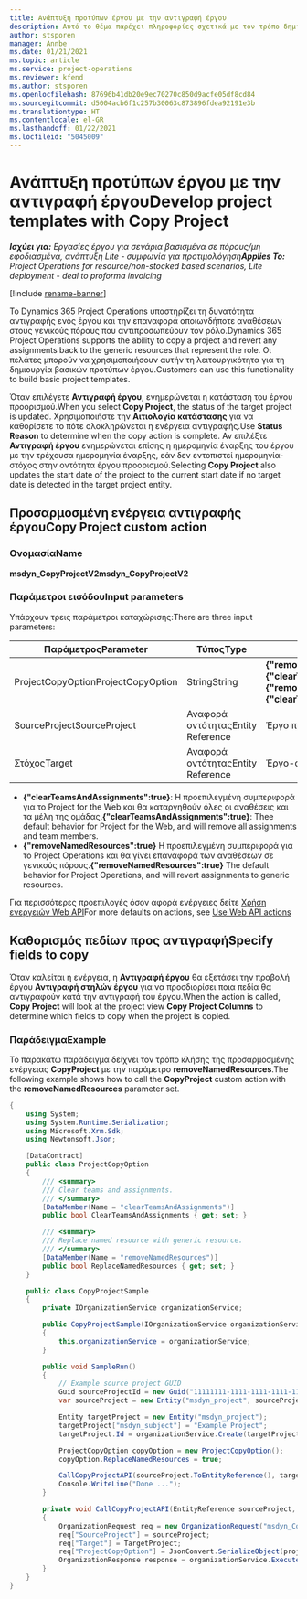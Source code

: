```yaml
---
title: Ανάπτυξη προτύπων έργου με την αντιγραφή έργου
description: Αυτό το θέμα παρέχει πληροφορίες σχετικά με τον τρόπο δημιουργίας προτύπων έργου χρησιμοποιώντας την προσαρμοσμένη ενέργεια αντιγραφής έργου.
author: stsporen
manager: Annbe
ms.date: 01/21/2021
ms.topic: article
ms.service: project-operations
ms.reviewer: kfend
ms.author: stsporen
ms.openlocfilehash: 87696b41db20e9ec70270c850d9acfe05df8cd84
ms.sourcegitcommit: d5004acb6f1c257b30063c873896fdea92191e3b
ms.translationtype: HT
ms.contentlocale: el-GR
ms.lasthandoff: 01/22/2021
ms.locfileid: "5045009"
---
```

# <a name="develop-project-templates-with-copy-project"></a><span data-ttu-id="860a1-103">Ανάπτυξη προτύπων έργου με την αντιγραφή έργου</span><span class="sxs-lookup"><span data-stu-id="860a1-103">Develop project templates with Copy Project</span></span>

<span data-ttu-id="860a1-104">_**Ισχύει για:** Εργασίες έργου για σενάρια βασισμένα σε πόρους/μη εφοδιασμένα, ανάπτυξη Lite - συμφωνία για προτιμολόγηση_</span><span class="sxs-lookup"><span data-stu-id="860a1-104">_**Applies To:** Project Operations for resource/non-stocked based scenarios, Lite deployment - deal to proforma invoicing_</span></span>

[!include [rename-banner](~/includes/cc-data-platform-banner.md)]

<span data-ttu-id="860a1-105">Το Dynamics 365 Project Operations υποστηρίζει τη δυνατότητα αντιγραφής ενός έργου και την επαναφορά οποιωνδήποτε αναθέσεων στους γενικούς πόρους που αντιπροσωπεύουν τον ρόλο.</span><span class="sxs-lookup"><span data-stu-id="860a1-105">Dynamics 365 Project Operations supports the ability to copy a project and revert any assignments back to the generic resources that represent the role.</span></span> <span data-ttu-id="860a1-106">Οι πελάτες μπορούν να χρησιμοποιήσουν αυτήν τη λειτουργικότητα για τη δημιουργία βασικών προτύπων έργου.</span><span class="sxs-lookup"><span data-stu-id="860a1-106">Customers can use this functionality to build basic project templates.</span></span>

<span data-ttu-id="860a1-107">Όταν επιλέγετε **Αντιγραφή έργου**, ενημερώνεται η κατάσταση του έργου προορισμού.</span><span class="sxs-lookup"><span data-stu-id="860a1-107">When you select **Copy Project**, the status of the target project is updated.</span></span> <span data-ttu-id="860a1-108">Χρησιμοποιήστε την **Αιτιολογία κατάστασης** για να καθορίσετε το πότε ολοκληρώνεται η ενέργεια αντιγραφής.</span><span class="sxs-lookup"><span data-stu-id="860a1-108">Use **Status Reason** to determine when the copy action is complete.</span></span> <span data-ttu-id="860a1-109">Αν επιλέξτε **Αντιγραφή έργου** ενημερώνεται επίσης η ημερομηνία έναρξης του έργου με την τρέχουσα ημερομηνία έναρξης, εάν δεν εντοπιστεί ημερομηνία-στόχος στην οντότητα έργου προορισμού.</span><span class="sxs-lookup"><span data-stu-id="860a1-109">Selecting **Copy Project** also updates the start date of the project to the current start date if no target date is detected in the target project entity.</span></span>

## <a name="copy-project-custom-action"></a><span data-ttu-id="860a1-110">Προσαρμοσμένη ενέργεια αντιγραφής έργου</span><span class="sxs-lookup"><span data-stu-id="860a1-110">Copy Project custom action</span></span> 

### <a name="name"></a><span data-ttu-id="860a1-111">Ονομασία</span><span class="sxs-lookup"><span data-stu-id="860a1-111">Name</span></span> 

<span data-ttu-id="860a1-112">**msdyn_CopyProjectV2**</span><span class="sxs-lookup"><span data-stu-id="860a1-112">**msdyn_CopyProjectV2**</span></span>

### <a name="input-parameters"></a><span data-ttu-id="860a1-113">Παράμετροι εισόδου</span><span class="sxs-lookup"><span data-stu-id="860a1-113">Input parameters</span></span>
<span data-ttu-id="860a1-114">Υπάρχουν τρεις παράμετροι καταχώρισης:</span><span class="sxs-lookup"><span data-stu-id="860a1-114">There are three input parameters:</span></span>

| <span data-ttu-id="860a1-115">Παράμετρος</span><span class="sxs-lookup"><span data-stu-id="860a1-115">Parameter</span></span>          | <span data-ttu-id="860a1-116">Τύπος</span><span class="sxs-lookup"><span data-stu-id="860a1-116">Type</span></span>   | <span data-ttu-id="860a1-117">Τιμές</span><span class="sxs-lookup"><span data-stu-id="860a1-117">Values</span></span>                                                   | 
|--------------------|--------|----------------------------------------------------------|
| <span data-ttu-id="860a1-118">ProjectCopyOption</span><span class="sxs-lookup"><span data-stu-id="860a1-118">ProjectCopyOption</span></span>  | <span data-ttu-id="860a1-119">String</span><span class="sxs-lookup"><span data-stu-id="860a1-119">String</span></span> | <span data-ttu-id="860a1-120">**{"removeNamedResources":true}** ή **{"clearTeamsAndAssignments":true}**</span><span class="sxs-lookup"><span data-stu-id="860a1-120">**{"removeNamedResources":true}** or **{"clearTeamsAndAssignments":true}**</span></span> |
| <span data-ttu-id="860a1-121">SourceProject</span><span class="sxs-lookup"><span data-stu-id="860a1-121">SourceProject</span></span>      | <span data-ttu-id="860a1-122">Αναφορά οντότητας</span><span class="sxs-lookup"><span data-stu-id="860a1-122">Entity Reference</span></span> | <span data-ttu-id="860a1-123">Έργο προέλευσης</span><span class="sxs-lookup"><span data-stu-id="860a1-123">Source Project</span></span> |
| <span data-ttu-id="860a1-124">Στόχος</span><span class="sxs-lookup"><span data-stu-id="860a1-124">Target</span></span>             | <span data-ttu-id="860a1-125">Αναφορά οντότητας</span><span class="sxs-lookup"><span data-stu-id="860a1-125">Entity Reference</span></span> | <span data-ttu-id="860a1-126">Έργο-στόχος</span><span class="sxs-lookup"><span data-stu-id="860a1-126">Target Project</span></span> |


- <span data-ttu-id="860a1-127">**{"clearTeamsAndAssignments":true}**: Η προεπιλεγμένη συμπεριφορά για το Project for the Web και θα καταργηθούν όλες οι αναθέσεις και τα μέλη της ομάδας.</span><span class="sxs-lookup"><span data-stu-id="860a1-127">**{"clearTeamsAndAssignments":true}**: Thee default behavior for Project for the Web, and will remove all assignments and team members.</span></span>
- <span data-ttu-id="860a1-128">**{"removeNamedResources":true}** Η προεπιλεγμένη συμπεριφορά για το Project Operations και θα γίνει επαναφορά των αναθέσεων σε γενικούς πόρους.</span><span class="sxs-lookup"><span data-stu-id="860a1-128">**{"removeNamedResources":true}** The default behavior for Project Operations, and will revert assignments to generic resources.</span></span>

<span data-ttu-id="860a1-129">Για περισσότερες προεπιλογές όσον αφορά ενέργειες δείτε [Χρήση ενεργειών Web API](https://docs.microsoft.com/powerapps/developer/common-data-service/webapi/use-web-api-actions)</span><span class="sxs-lookup"><span data-stu-id="860a1-129">For more defaults on actions, see [Use Web API actions](https://docs.microsoft.com/powerapps/developer/common-data-service/webapi/use-web-api-actions)</span></span>

## <a name="specify-fields-to-copy"></a><span data-ttu-id="860a1-130">Καθορισμός πεδίων προς αντιγραφή</span><span class="sxs-lookup"><span data-stu-id="860a1-130">Specify fields to copy</span></span> 
<span data-ttu-id="860a1-131">Όταν καλείται η ενέργεια, η **Αντιγραφή έργου** θα εξετάσει την προβολή έργου **Αντιγραφή στηλών έργου** για να προσδιορίσει ποια πεδία θα αντιγραφούν κατά την αντιγραφή του έργου.</span><span class="sxs-lookup"><span data-stu-id="860a1-131">When the action is called, **Copy Project** will look at the project view **Copy Project Columns** to determine which fields to copy when the project is copied.</span></span>


### <a name="example"></a><span data-ttu-id="860a1-132">Παράδειγμα</span><span class="sxs-lookup"><span data-stu-id="860a1-132">Example</span></span>
<span data-ttu-id="860a1-133">Το παρακάτω παράδειγμα δείχνει τον τρόπο κλήσης της προσαρμοσμένης ενέργειας **CopyProject** με την παράμετρο **removeNamedResources**.</span><span class="sxs-lookup"><span data-stu-id="860a1-133">The following example shows how to call the **CopyProject** custom action with the **removeNamedResources** parameter set.</span></span>
```C#
{
    using System;
    using System.Runtime.Serialization;
    using Microsoft.Xrm.Sdk;
    using Newtonsoft.Json;

    [DataContract]
    public class ProjectCopyOption
    {
        /// <summary>
        /// Clear teams and assignments.
        /// </summary>
        [DataMember(Name = "clearTeamsAndAssignments")]
        public bool ClearTeamsAndAssignments { get; set; }

        /// <summary>
        /// Replace named resource with generic resource.
        /// </summary>
        [DataMember(Name = "removeNamedResources")]
        public bool ReplaceNamedResources { get; set; }
    }

    public class CopyProjectSample
    {
        private IOrganizationService organizationService;

        public CopyProjectSample(IOrganizationService organizationService)
        {
            this.organizationService = organizationService;
        }

        public void SampleRun()
        {
            // Example source project GUID
            Guid sourceProjectId = new Guid("11111111-1111-1111-1111-111111111111");
            var sourceProject = new Entity("msdyn_project", sourceProjectId);

            Entity targetProject = new Entity("msdyn_project");
            targetProject["msdyn_subject"] = "Example Project";
            targetProject.Id = organizationService.Create(targetProject);

            ProjectCopyOption copyOption = new ProjectCopyOption();
            copyOption.ReplaceNamedResources = true;

            CallCopyProjectAPI(sourceProject.ToEntityReference(), targetProject.ToEntityReference(), copyOption);
            Console.WriteLine("Done ...");
        }

        private void CallCopyProjectAPI(EntityReference sourceProject, EntityReference TargetProject, ProjectCopyOption projectCopyOption)
        {
            OrganizationRequest req = new OrganizationRequest("msdyn_CopyProjectV2");
            req["SourceProject"] = sourceProject;
            req["Target"] = TargetProject;
            req["ProjectCopyOption"] = JsonConvert.SerializeObject(projectCopyOption);
            OrganizationResponse response = organizationService.Execute(req);
        }
    }
}
```
